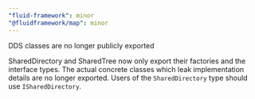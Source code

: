 ```yaml
---
"fluid-framework": minor
"@fluidframework/map": minor
---
```


DDS classes are no longer publicly exported

SharedDirectory and SharedTree now only export their factories and the interface types.
The actual concrete classes which leak implementation details are no longer exported.
Users of the `SharedDirectory` type should use `ISharedDirectory`.